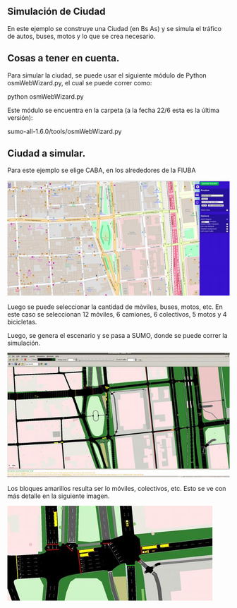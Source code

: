 

## Simulación de Ciudad

En este ejemplo se construye una Ciudad (en Bs As) y se simula el tráfico de autos, buses, motos y lo que se crea necesario.

## Cosas a tener en cuenta.

Para simular la ciudad, se puede usar el siguiente módulo de Python osmWebWizard.py, el cual se puede correr como:

python osmWebWizard.py

Este módulo se encuentra en la carpeta (a la fecha 22/6 esta es la última versión): 

sumo-all-1.6.0/tools/osmWebWizard.py

## Ciudad a simular.

Para este ejemplo se elige CABA, en los alrededores de la FIUBA

![FIUBA](imgs/Fiuba_1.jpg)

Luego se puede seleccionar la cantidad de mòviles, buses, motos, etc. En este caso se seleccionan 12 móviles, 6 camiones, 6 colectivos, 5 motos y 4 bicicletas. 

Luego, se genera el escenario y se pasa a SUMO, donde se puede correr la simulación.

![FIUBA](imgs/Fiuba_Sim_1.jpg)

Los bloques amarillos resulta ser lo móviles, colectivos, etc. Esto se ve con más detalle en la siguiente imagen.

![FIUBA](imgs/Fiuba_Sim_3.jpg)

